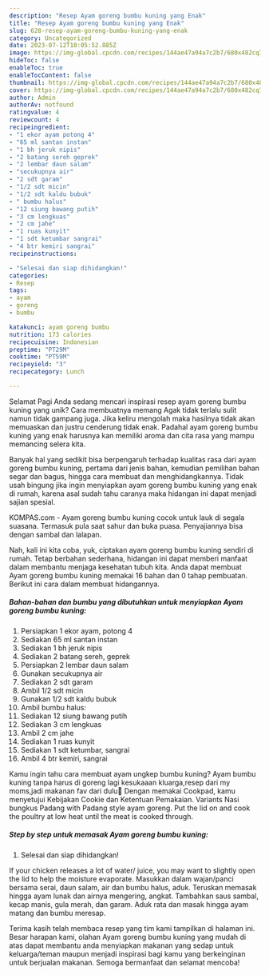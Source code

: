 ```yaml
---
description: "Resep Ayam goreng bumbu kuning yang Enak"
title: "Resep Ayam goreng bumbu kuning yang Enak"
slug: 628-resep-ayam-goreng-bumbu-kuning-yang-enak
category: Uncategorized
date: 2023-07-12T10:05:52.885Z
image: https://img-global.cpcdn.com/recipes/144ae47a94a7c2b7/680x482cq70/ayam-goreng-bumbu-kuning-foto-resep-utama.jpg
hideToc: false
enableToc: true
enableTocContent: false
thumbnail: https://img-global.cpcdn.com/recipes/144ae47a94a7c2b7/680x482cq70/ayam-goreng-bumbu-kuning-foto-resep-utama.jpg
cover: https://img-global.cpcdn.com/recipes/144ae47a94a7c2b7/680x482cq70/ayam-goreng-bumbu-kuning-foto-resep-utama.jpg
author: Admin
authorAv: notfound
ratingvalue: 4
reviewcount: 4
recipeingredient:
- "1 ekor ayam potong 4"
- "65 ml santan instan"
- "1 bh jeruk nipis"
- "2 batang sereh geprek"
- "2 lembar daun salam"
- "secukupnya air"
- "2 sdt garam"
- "1/2 sdt micin"
- "1/2 sdt kaldu bubuk"
- " bumbu halus"
- "12 siung bawang putih"
- "3 cm lengkuas"
- "2 cm jahe"
- "1 ruas kunyit"
- "1 sdt ketumbar sangrai"
- "4 btr kemiri sangrai"
recipeinstructions:

- "Selesai dan siap dihidangkan!"
categories:
- Resep
tags:
- ayam
- goreng
- bumbu

katakunci: ayam goreng bumbu 
nutrition: 173 calories
recipecuisine: Indonesian
preptime: "PT29M"
cooktime: "PT59M"
recipeyield: "3"
recipecategory: Lunch

---
```



Selamat Pagi Anda sedang mencari inspirasi resep ayam goreng bumbu kuning yang unik? Cara membuatnya memang Agak tidak terlalu sulit namun tidak gampang juga. Jika keliru mengolah maka hasilnya tidak akan memuaskan dan justru cenderung tidak enak. Padahal ayam goreng bumbu kuning yang enak harusnya kan memiliki aroma dan cita rasa yang mampu memancing selera kita.


Banyak hal yang sedikit bisa berpengaruh terhadap kualitas rasa dari ayam goreng bumbu kuning, pertama dari jenis bahan, kemudian pemilihan bahan segar dan bagus, hingga cara membuat dan menghidangkannya. Tidak usah bingung jika ingin menyiapkan ayam goreng bumbu kuning yang enak di rumah, karena asal sudah tahu caranya maka hidangan ini dapat menjadi sajian spesial.

KOMPAS.com - Ayam goreng bumbu kuning cocok untuk lauk di segala suasana. Termasuk pula saat sahur dan buka puasa. Penyajiannya bisa dengan sambal dan lalapan.


Nah, kali ini kita coba, yuk, ciptakan ayam goreng bumbu kuning sendiri di rumah. Tetap berbahan sederhana, hidangan ini dapat memberi manfaat dalam membantu menjaga kesehatan tubuh kita. Anda dapat membuat Ayam goreng bumbu kuning memakai 16 bahan dan 0 tahap pembuatan. Berikut ini cara dalam membuat hidangannya.

<!--inarticleads1-->

##### Bahan-bahan dan bumbu yang dibutuhkan untuk menyiapkan Ayam goreng bumbu kuning:

1. Persiapkan 1 ekor ayam, potong 4
1. Sediakan 65 ml santan instan
1. Sediakan 1 bh jeruk nipis
1. Sediakan 2 batang sereh, geprek
1. Persiapkan 2 lembar daun salam
1. Gunakan secukupnya air
1. Sediakan 2 sdt garam
1. Ambil 1/2 sdt micin
1. Gunakan 1/2 sdt kaldu bubuk
1. Ambil  bumbu halus:
1. Sediakan 12 siung bawang putih
1. Sediakan 3 cm lengkuas
1. Ambil 2 cm jahe
1. Sediakan 1 ruas kunyit
1. Sediakan 1 sdt ketumbar, sangrai
1. Ambil 4 btr kemiri, sangrai


Kamu ingin tahu cara membuat ayam ungkep bumbu kuning? Ayam bumbu kuning tanpa harus di goreng lagi kesukaaan kluarga,resep dari my moms,jadi makanan fav dari dulu🥰 Dengan memakai Cookpad, kamu menyetujui Kebijakan Cookie dan Ketentuan Pemakaian. Variants Nasi bungkus Padang with Padang style ayam goreng. Put the lid on and cook the poultry at low heat until the meat is cooked through. 

<!--inarticleads2-->

##### Step by step untuk memasak Ayam goreng bumbu kuning:


1. Selesai dan siap dihidangkan!

If your chicken releases a lot of water/ juice, you may want to slightly open the lid to help the moisture evaporate. Masukkan dalam wajan/panci bersama serai, daun salam, air dan bumbu halus, aduk. Teruskan memasak hingga ayam lunak dan airnya mengering, angkat. Tambahkan saus sambal, kecap manis, gula merah, dan garam. Aduk rata dan masak hingga ayam matang dan bumbu meresap. 

Terima kasih telah membaca resep yang tim kami tampilkan di halaman ini. Besar harapan kami, olahan Ayam goreng bumbu kuning yang mudah di atas dapat membantu anda menyiapkan makanan yang sedap untuk keluarga/teman maupun menjadi inspirasi bagi kamu yang berkeinginan untuk berjualan makanan. Semoga bermanfaat dan selamat mencoba!
